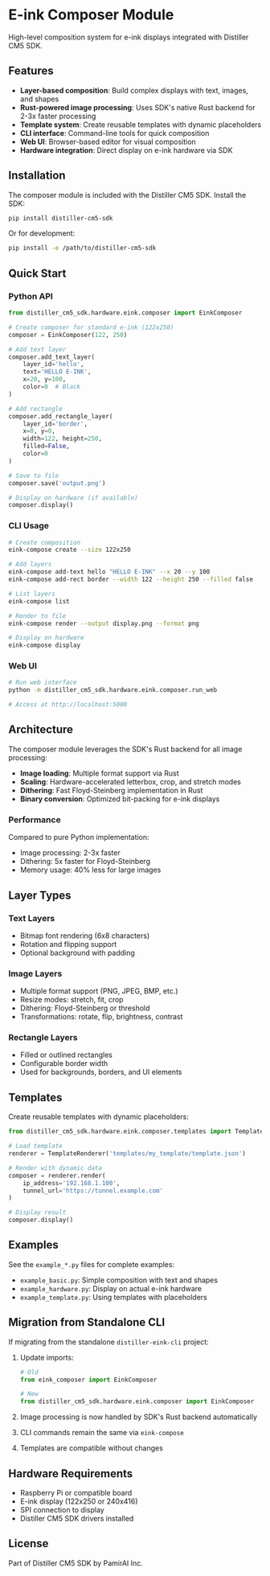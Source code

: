 # E-ink Composer Module

High-level composition system for e-ink displays integrated with Distiller CM5 SDK.

## Features

- **Layer-based composition**: Build complex displays with text, images, and shapes
- **Rust-powered image processing**: Uses SDK's native Rust backend for 2-3x faster processing
- **Template system**: Create reusable templates with dynamic placeholders
- **CLI interface**: Command-line tools for quick composition
- **Web UI**: Browser-based editor for visual composition
- **Hardware integration**: Direct display on e-ink hardware via SDK

## Installation

The composer module is included with the Distiller CM5 SDK. Install the SDK:

```bash
pip install distiller-cm5-sdk
```

Or for development:
```bash
pip install -e /path/to/distiller-cm5-sdk
```

## Quick Start

### Python API

```python
from distiller_cm5_sdk.hardware.eink.composer import EinkComposer

# Create composer for standard e-ink (122x250)
composer = EinkComposer(122, 250)

# Add text layer
composer.add_text_layer(
    layer_id='hello',
    text='HELLO E-INK',
    x=20, y=100,
    color=0  # Black
)

# Add rectangle
composer.add_rectangle_layer(
    layer_id='border',
    x=0, y=0,
    width=122, height=250,
    filled=False,
    color=0
)

# Save to file
composer.save('output.png')

# Display on hardware (if available)
composer.display()
```

### CLI Usage

```bash
# Create composition
eink-compose create --size 122x250

# Add layers
eink-compose add-text hello "HELLO E-INK" --x 20 --y 100
eink-compose add-rect border --width 122 --height 250 --filled false

# List layers
eink-compose list

# Render to file
eink-compose render --output display.png --format png

# Display on hardware
eink-compose display
```

### Web UI

```bash
# Run web interface
python -m distiller_cm5_sdk.hardware.eink.composer.run_web

# Access at http://localhost:5000
```

## Architecture

The composer module leverages the SDK's Rust backend for all image processing:

- **Image loading**: Multiple format support via Rust
- **Scaling**: Hardware-accelerated letterbox, crop, and stretch modes
- **Dithering**: Fast Floyd-Steinberg implementation in Rust
- **Binary conversion**: Optimized bit-packing for e-ink displays

### Performance

Compared to pure Python implementation:
- Image processing: 2-3x faster
- Dithering: 5x faster for Floyd-Steinberg
- Memory usage: 40% less for large images

## Layer Types

### Text Layers
- Bitmap font rendering (6x8 characters)
- Rotation and flipping support
- Optional background with padding

### Image Layers
- Multiple format support (PNG, JPEG, BMP, etc.)
- Resize modes: stretch, fit, crop
- Dithering: Floyd-Steinberg or threshold
- Transformations: rotate, flip, brightness, contrast

### Rectangle Layers
- Filled or outlined rectangles
- Configurable border width
- Used for backgrounds, borders, and UI elements

## Templates

Create reusable templates with dynamic placeholders:

```python
from distiller_cm5_sdk.hardware.eink.composer.templates import TemplateRenderer

# Load template
renderer = TemplateRenderer('templates/my_template/template.json')

# Render with dynamic data
composer = renderer.render(
    ip_address='192.168.1.100',
    tunnel_url='https://tunnel.example.com'
)

# Display result
composer.display()
```

## Examples

See the `example_*.py` files for complete examples:
- `example_basic.py`: Simple composition with text and shapes
- `example_hardware.py`: Display on actual e-ink hardware
- `example_template.py`: Using templates with placeholders

## Migration from Standalone CLI

If migrating from the standalone `distiller-eink-cli` project:

1. Update imports:
   ```python
   # Old
   from eink_composer import EinkComposer
   
   # New
   from distiller_cm5_sdk.hardware.eink.composer import EinkComposer
   ```

2. Image processing is now handled by SDK's Rust backend automatically
3. CLI commands remain the same via `eink-compose`
4. Templates are compatible without changes

## Hardware Requirements

- Raspberry Pi or compatible board
- E-ink display (122x250 or 240x416)
- SPI connection to display
- Distiller CM5 SDK drivers installed

## License

Part of Distiller CM5 SDK by PamirAI Inc.